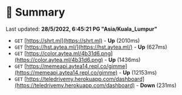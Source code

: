 # 📖 Summary
Last updated: **28/5/2022, 6:45:21 PG "Asia/Kuala_Lumpur"**

- `GET` [https://shrt.ml](https://shrt.ml) - **Up** (2010ms)
- `GET` [https://hst.aytea.ml/](https://hst.aytea.ml/) - **Up** (627ms)
- `GET` [https://color.aytea.ml/4b31d6.png](https://color.aytea.ml/4b31d6.png) - **Up** (1436ms)
- `GET` [https://memeapi.aytea14.repl.co/gimme](https://memeapi.aytea14.repl.co/gimme) - **Up** (12153ms)
- `GET` [https://teledrivemy.herokuapp.com/dashboard](https://teledrivemy.herokuapp.com/dashboard) - **Down** (231ms)
